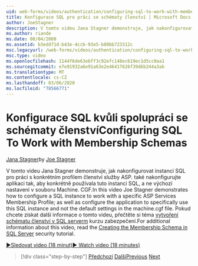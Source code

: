 ```yaml
---
uid: web-forms/videos/authentication/configuring-sql-to-work-with-membership-schemas
title: Konfigurace SQL pro práci se schématy členství | Microsoft Docs
author: JoeStagner
description: V tomto videu Jana Stagner demonstruje, jak nakonfigurovat instanci SQL pro práci s konkrétním profilem členství služby ASP. a také nakonfigurujte modul pro vyvýšení...
ms.author: riande
ms.date: 08/04/2008
ms.assetid: b3edd71d-b43e-4ccb-93e5-b89bb723312c
msc.legacyurl: /web-forms/videos/authentication/configuring-sql-to-work-with-membership-schemas
msc.type: video
ms.openlocfilehash: 1144f6de63ebff3c92efc148ec619ec1d5cc0aa1
ms.sourcegitcommit: e7e91932a6e91a63e2e46417626f39d6b244a3ab
ms.translationtype: MT
ms.contentlocale: cs-CZ
ms.lasthandoff: 03/06/2020
ms.locfileid: "78566771"
---
```

# <a name="configuring-sql-to-work-with-membership-schemas"></a><span data-ttu-id="4d365-103">Konfigurace SQL kvůli spolupráci se schématy členství</span><span class="sxs-lookup"><span data-stu-id="4d365-103">Configuring SQL To Work with Membership Schemas</span></span>

<span data-ttu-id="4d365-104">[Jana Stagner](https://github.com/JoeStagner)</span><span class="sxs-lookup"><span data-stu-id="4d365-104">by [Joe Stagner](https://github.com/JoeStagner)</span></span>

<span data-ttu-id="4d365-105">V tomto videu Jana Stagner demonstruje, jak nakonfigurovat instanci SQL pro práci s konkrétním profilem členství služby ASP. také nakonfigurujte aplikaci tak, aby konkrétně používala tuto instanci SQL, a ne výchozí nastavení v souboru Machine. CGF.</span><span class="sxs-lookup"><span data-stu-id="4d365-105">In this video Joe Stagner demonstrates how to configure a SQL instance to work with a specific ASP Services Membership Profile; as well as configure the application to specifically use this SQL instance and not the default settings in the machine.cgf file.</span></span> <span data-ttu-id="4d365-106">Pokud chcete získat další informace o tomto videu, přečtěte si téma [vytvoření schématu členství v SQL serverm](../../overview/older-versions-security/membership/creating-the-membership-schema-in-sql-server-vb.md) kurzu zabezpečení.</span><span class="sxs-lookup"><span data-stu-id="4d365-106">For additional information about this video, read the [Creating the Membership Schema in SQL Server](../../overview/older-versions-security/membership/creating-the-membership-schema-in-sql-server-vb.md) security tutorial.</span></span>

[<span data-ttu-id="4d365-107">&#9654;Sledovat video (18 minut)</span><span class="sxs-lookup"><span data-stu-id="4d365-107">&#9654; Watch video (18 minutes)</span></span>](https://channel9.msdn.com/Blogs/ASP-NET-Site-Videos/configuring-sql-to-work-with-membership-schemas)

> [!div class="step-by-step"]
> <span data-ttu-id="4d365-108">[Předchozí](understanding-aspnet-memberships.md)
> [Další](changing-membership-settings-in-the-default-membership-schema.md)</span><span class="sxs-lookup"><span data-stu-id="4d365-108">[Previous](understanding-aspnet-memberships.md)
[Next](changing-membership-settings-in-the-default-membership-schema.md)</span></span>
